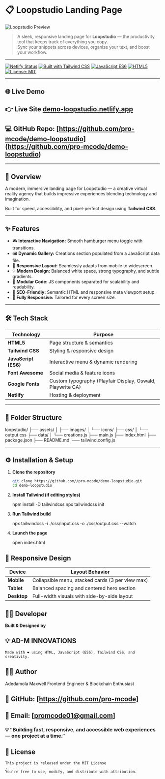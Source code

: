 # 📋 Loopstudio Landing Page

![Loopstudio Preview](./assets/images/preview.png)

> A sleek, responsive landing page for **Loopstudio** — the productivity tool that keeps track of everything you copy.  
> Sync your snippets across devices, organize your text, and boost your workflow.

---

[![Netlify Status](https://api.netlify.com/api/v1/badges/your-badge-id/deploy-status)](https://demo-Loopstudio.netlify.app)
[![Built with Tailwind CSS](https://img.shields.io/badge/Built%20with-TailwindCSS-38B2AC?logo=tailwindcss&logoColor=white)](https://tailwindcss.com/)
[![JavaScript ES6](https://img.shields.io/badge/JavaScript-ES6-F7DF1E?logo=javascript&logoColor=black)](https://developer.mozilla.org/en-US/docs/Web/JavaScript)
[![HTML5](https://img.shields.io/badge/HTML5-E34F26?logo=html5&logoColor=white)](https://developer.mozilla.org/en-US/docs/Web/HTML)
[![License: MIT](https://img.shields.io/badge/License-MIT-blue.svg)](LICENSE)

---

## 🌐 Live Demo

## 👉 Live Site **[demo-loopstudio.netlify.app](https://demo-loopstudio.netlify.app)**

## 💻 GitHub Repo: [https://github.com/pro-mcode/demo-loopstudio] (https://github.com/pro-mcode/demo-loopstudio)

---

## 🧠 Overview

A modern, immersive landing page for Loopstudio — a creative virtual reality agency that builds impressive experiences blending technology and imagination.

Built for speed, accessibility, and pixel-perfect design using **Tailwind CSS**.

---

## ✨ Features

- 🎮 **Interactive Navigation:** Smooth hamburger menu toggle with transitions.
- 🖼️ **Dynamic Gallery:** Creations section populated from a JavaScript data file.
- 🌆 **Responsive Layout:** Seamlessly adapts from mobile to widescreen.
- 💡 **Modern Design:** Balanced white space, strong typography, and subtle gradients.
- 🧱 **Modular Code:** JS components separated for scalability and readability.
- 🧭 **SEO-Friendly:** Semantic HTML and responsive meta viewport setup.
- 📱 **Fully Responsive:** Tailored for every screen size.

---

## 🛠️ Tech Stack

| Technology           | Purpose                                                    |
| -------------------- | ---------------------------------------------------------- |
| **HTML5**            | Page structure & semantics                                 |
| **Tailwind CSS**     | Styling & responsive design                                |
| **JavaScript (ES6)** | Interactive menu & dynamic rendering                       |
| **Font Awesome**     | Social media & feature icons                               |
| **Google Fonts**     | Custom typography (Playfair Display, Oswald, Playwrite CA) |
| **Netlify**          | Hosting & deployment                                       |

---

## 📁 Folder Structure

loopstudio/
├── assets/
│ ├── images/
│ └── icons/
├── css/
│ └── output.css
├── data/
│ └── creations.js
├── main.js
├── index.html
├── package.json
├── README.md
└── tailwind.config.js

---

## ⚙️ Installation & Setup

1. **Clone the repository**
   ```bash
   git clone https://github.com//pro-mcode/demo-loopstudio.git
   cd demo-loopstudio
   ```
2. **Install Tailwind (if editing styles)**

   npm install -D tailwindcss
   npx tailwindcss init

3. **Run Tailwind build**

   npx tailwindcss -i ./css/input.css -o ./css/output.css --watch

4. **Launch the page**

   open index.html

## 📱 Responsive Design

| Device      | Layout Behavior                                  |
| ----------- | ------------------------------------------------ |
| **Mobile**  | Collapsible menu, stacked cards (3 per view max) |
| **Tablet**  | Balanced spacing and centered hero section       |
| **Desktop** | Full-width visuals with side-by-side layout      |

## 👨‍💻 Developer

**Built & Designed by**

## 💡 AD-M INNOVATIONS

    Made with ❤️ using HTML, JavaScript (ES6), Tailwind CSS, and creativity.

## 🧑‍💻 Author

Adedamola Maxwell
Frontend Engineer & Blockchain Enthusiast

## 💼 GitHub: [https://github.com/pro-mcode]

## 📧 Email: [promcode01@gmail.com]

### 💡 “Building fast, responsive, and accessible web experiences — one project at a time.”

## 📜 License

    This project is released under the MIT License
    .
    You’re free to use, modify, and distribute with attribution.
